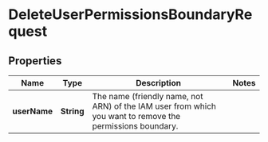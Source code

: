 

# DeleteUserPermissionsBoundaryRequest


## Properties

| Name | Type | Description | Notes |
|------------ | ------------- | ------------- | -------------|
|**userName** | **String** | The name (friendly name, not ARN) of the IAM user from which you want to remove the permissions boundary. |  |



